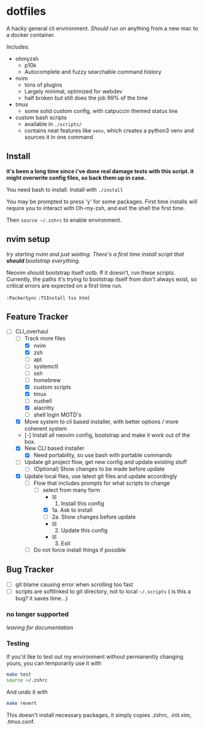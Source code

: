 # dotfiles

A hacky general cli environment. _Should_ run on anything from a new mac to a
docker container.

Includes:

-   ohmyzsh
    -   p10k
    -   Autocomplete and fuzzy searchable command history
-   nvim
    -   tons of plugins
    -   Largely minimal, optimized for webdev
    -   half broken but still does the job 99% of the time
-   tmux
    -   some solid custom config, with catpuccin themed status line
-   custom bash scripts
    -   available in `./scripts/`
    -   contains neat features like `venv`, which creates a python3 venv and sources it in one command

## Install

**it's been a long time since i've done real damage tests with this script. it might overwrite config files, so back them up in case.**

You need bash to install. Install with `./install`

You may be prompted to press 'y' for some packages. First time installs will
require you to interact with Oh-my-zsh, and exit the shell the first time.

Then `source ~/.zshrc` to enable environment.

## nvim setup

_try starting nvim and just waiting. There's a first time install script that
**should** bootstrap everything._

Neovim should bootstrap itself ootb. If it doesn't, run these scripts. Currently,
the paths it's trying to bootstrap itself from don't always exist, so critical
errors are expected on a first time run.

`:PackerSync`
`:TSInstall tsx html`

## Feature Tracker

-   [ ] CLI_overhaul
    -   [ ] Track more files
        -   [x] nvim
        -   [x] zsh
        -   [ ] apt
        -   [ ] systemctl
        -   [ ] ssh
        -   [ ] homebrew
        -   [x] custom scripts
        -   [x] tmux
        -   [ ] nushell
        -   [x] alacritty
        -   [ ] shell login MOTD's
    -   [x] Move system to cli based installer, with better options / more coherent system
    -   [-] Install all neovim config, bootstrap and make it work out of the box.
    -   [x] New CLI based installer
        -   [x] Need portability, so use bash with portable commands
    -   [ ] Update git project flow, get new config and update existing stuff
        -   [ ] (Optional) Show changes to be made before update
    -   [x] Update local files, use latest git files and update accordingly
        -   [ ] Flow that includes prompts for what scripts to change
            -   [ ] select from many form
                -   [x] 1. Install this config
                -   [x] 1a. Ask to install
                -   [ ] 2a. Show changes before update
                -   [x] 2. Update this config
                -   [x] 3. Exit
        -   [ ] Do not force install things if possible

## Bug Tracker

-   [ ] git blame causing error when scrolling too fast
-   [ ] scripts are softlinked to git directory, not to local `~/.scripts` ( is this a bug? it saves time...)

### no longer supported

_leaving for documentation_

### Testing

If you'd like to test out my environment without permanently changing yours, you
can temporarily use it with

```bash
make test
source ~/.zshrc
```

And undo it with

```bash
make revert
```

This doesn't install necessary packages, it simply copies .zshrc, .init.vim, .tmux.conf.
